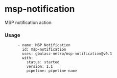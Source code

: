 # msp-notification
MSP notification action

### Usage

```
      - name: MSP Notification
        id: msp-notification
        uses: gbalasz-metro/msp-notification@v0.1
        with:
          status: started
          version: 1.1
          pipeline: pipeline-name
```
